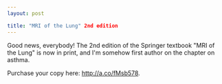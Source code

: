 ```yaml
---
layout: post

title: "MRI of the Lung" 2nd edition
---
```


Good news, everybody! The 2nd edition of the Springer textbook "MRI of the Lung" is now in print, and I'm somehow first author on the chapter on asthma.

Purchase your copy here: <a href = "http://a.co/fMsb578">http://a.co/fMsb578</a>.
